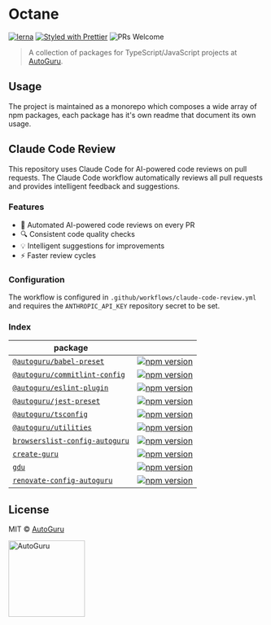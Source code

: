 # Octane

[![lerna](https://img.shields.io/badge/maintained%20with-lerna-cc00ff.svg?style=flat-square)](https://lernajs.io/)
[![Styled with Prettier](https://img.shields.io/badge/styled%20with-prettier-ff69b4.svg?style=flat-square)](https://github.com/prettier/prettier)
![PRs Welcome](https://img.shields.io/badge/PRs-welcome-brightgreen.svg?style=flat-square)

> A collection of packages for TypeScript/JavaScript projects at
> [AutoGuru](https://www.autoguru.com.au/).

## Usage

The project is maintained as a monorepo which composes a wide array of npm
packages, each package has it's own readme that document its own usage.

## Claude Code Review

This repository uses Claude Code for AI-powered code reviews on pull requests.
The Claude Code workflow automatically reviews all pull requests and provides
intelligent feedback and suggestions.

### Features

- 🤖 Automated AI-powered code reviews on every PR
- 🔍 Consistent code quality checks
- 💡 Intelligent suggestions for improvements
- ⚡ Faster review cycles

### Configuration

The workflow is configured in `.github/workflows/claude-code-review.yml` and
requires the `ANTHROPIC_API_KEY` repository secret to be set.

### Index

| package                                                                 |                                                                                                                                                                                                     |
| ----------------------------------------------------------------------- | --------------------------------------------------------------------------------------------------------------------------------------------------------------------------------------------------- |
| [`@autoguru/babel-preset`](packages/babel-preset)                       | [![npm version](http://img.shields.io/npm/v/@autoguru/babel-preset.svg?style=flat-square)](https://npmjs.org/package/@autoguru/babel-preset 'View @autoguru/babel-preset on npm')                   |
| [`@autoguru/commitlint-config`](packages/commitlint-config)             | [![npm version](http://img.shields.io/npm/v/@autoguru/commitlint-config.svg?style=flat-square)](https://npmjs.org/package/@autoguru/commitlint-config 'View @autoguru/commitlint-config on npm')    |
| [`@autoguru/eslint-plugin`](packages/eslint-plugin)                     | [![npm version](http://img.shields.io/npm/v/@autoguru/eslint-plugin.svg?style=flat-square)](https://npmjs.org/package/@autoguru/eslint-plugin 'View @autoguru/eslint-plugin on npm')                |
| [`@autoguru/jest-preset`](packages/jest-preset)                         | [![npm version](http://img.shields.io/npm/v/@autoguru/jest-preset.svg?style=flat-square)](https://npmjs.org/package/@autoguru/jest-preset 'View @autoguru/jest-preset on npm')                      |
| [`@autoguru/tsconfig`](packages/tsconfig)                               | [![npm version](http://img.shields.io/npm/v/@autoguru/tsconfig.svg?style=flat-square)](https://npmjs.org/package/@autoguru/tsconfig 'View @autoguru/tsconfig on npm')                               |
| [`@autoguru/utilities`](packages/utilities)                             | [![npm version](http://img.shields.io/npm/v/@autoguru/utilities.svg?style=flat-square)](https://npmjs.org/package/@autoguru/utilities 'View @autoguru/utilities on npm')                            |
| [`browserslist-config-autoguru`](packages/browserslist-config-autoguru) | [![npm version](http://img.shields.io/npm/v/browserslist-config-autoguru.svg?style=flat-square)](https://npmjs.org/package/browserslist-config-autoguru 'View browserslist-config-autoguru on npm') |
| [`create-guru`](packages/create-guru)                                   | [![npm version](http://img.shields.io/npm/v/create-guru.svg?style=flat-square)](https://npmjs.org/package/create-guru 'View create-guru on npm')                                                    |
| [`gdu`](packages/gdu)                                                   | [![npm version](http://img.shields.io/npm/v/gdu.svg?style=flat-square)](https://npmjs.org/package/gdu 'View gdu on npm')                                                                            |
| [`renovate-config-autoguru`](packages/renovate-config)                  | [![npm version](http://img.shields.io/npm/v/renovate-config-autoguru.svg?style=flat-square)](https://npmjs.org/package/renovate-config-autoguru 'View renovate-config-autoguru on npm')             |

## License

MIT &copy; [AutoGuru](https://www.autoguru.com.au/)

<a href="http://www.autoguru.com.au/"><img src="https://cdn.autoguru.com.au/images/logos/autoguru.svg" alt="AutoGuru" width="150" /></a>

